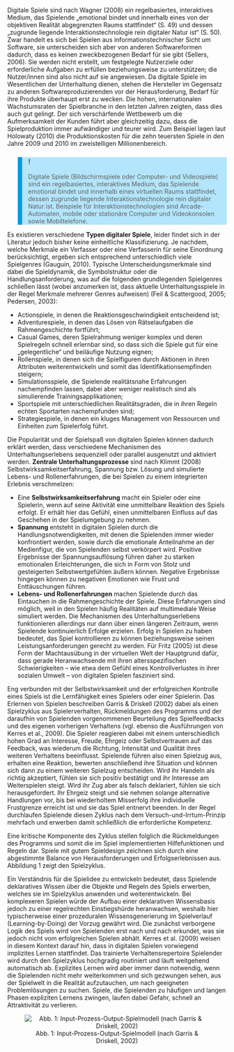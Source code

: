 <!-- filename: 02_Grundueberlegungen.md -->
<!-- title: Grundüberlegungen -->

Digitale Spiele sind nach Wagner (2008) ein regelbasiertes, interaktives Medium, das Spielende „emotional bindet und innerhalb eines von der objektiven Realität abgegrenzten Raums stattfindet“ (S. 49) und dessen „zugrunde liegende Interaktionstechnologie rein digitaler Natur ist“ (S. 50). Zwar handelt es sich bei Spielen aus informationstechnischer Sicht um Software, sie unterscheiden sich aber von anderen Softwareformen dadurch, dass es keinen zweckbezogenen Bedarf für sie gibt (Sellers, 2006). Sie werden nicht erstellt, um festgelegte Nutzerziele oder erforderliche Aufgaben zu erfüllen beziehungsweise zu unterstützen; die Nutzer/innen sind also nicht auf sie angewiesen. Da digitale Spiele im Wesentlichen der Unterhaltung dienen, stehen die Hersteller im Gegensatz zu anderen Softwareproduzierenden vor der Herausforderung, Bedarf für ihre Produkte überhaupt erst zu wecken. Die hohen, internationalen Wachstumsraten der Spielbranche in den letzten Jahren zeigten, dass dies auch gut gelingt. Der sich verschärfende Wettbewerb um die Aufmerksamkeit der Kunden führt aber gleichzeitig dazu, dass die Spielproduktion immer aufwändiger und teurer wird. Zum Beispiel lagen laut Holowaty (2010) die Produktionskosten für die zehn teuersten Spiele in den Jahre 2009 und 2010 im zweistelligen Millionenbereich.

<blockquote style="background: #B3E5FC; border-left: 10px solid #039BE5">

### !

Digitale Spiele (Bildschirmspiele oder Computer- und Videospiele) sind ein regelbasiertes, interaktives Medium, das Spielende emotional bindet und innerhalb eines virtuellen Raums stattfindet, dessen zugrunde liegende Interaktionstechnologie rein digitaler Natur ist. Beispiele für Interaktionstechnologien sind Arcade-Automaten, mobile oder stationäre Computer und Videokonsolen sowie Mobiltelefone.

</blockquote>

Es existieren verschiedene **Typen digitaler Spiele**, leider findet sich in der Literatur jedoch bisher keine einheitliche Klassifizierung. Je nachdem, welche Merkmale ein Verfasser oder eine Verfasserin für seine Einordnung berücksichtigt, ergeben sich entsprechend unterschiedlich viele Spielgenres (Gauguin, 2010). Typische Unterscheidungsmerkmale sind dabei die Spieldynamik, die Symbolstruktur oder die Handlungsanforderung, was auf die folgenden grundlegenden Spielgenres schließen lässt (wobei anzumerken ist, dass aktuelle Unterhaltungsspiele in der Regel Merkmale mehrerer Genres aufweisen) (Feil &amp; Scattergood, 2005; Pedersen, 2003):

- Actionspiele, in denen die Reaktionsgeschwindigkeit entscheidend ist;
- Adventurespiele, in denen das Lösen von Rätselaufgaben die Rahmengeschichte fortführt;
- Casual Games, deren Spielrahmung weniger komplex und deren Spielregeln schnell erlernbar sind, so dass sich die Spiele gut für eine „gelegentliche“ und beiläufige Nutzung eignen;
- Rollenspiele, in denen sich die Spielfiguren durch Aktionen in ihren Attributen weiterentwickeln und somit das Identifikationsempfinden steigern;
- Simulationsspiele, die Spielende realitätsnahe Erfahrungen nachempfinden lassen, dabei aber weniger realistisch sind als simulierende Trainingsapplikationen;
- Sportspiele mit unterschiedlichen Realitätsgraden, die in ihren Regeln echten Sportarten nachempfunden sind;
- Strategiespiele, in denen ein kluges Management von Ressourcen und Einheiten zum Spielerfolg führt.

Die Popularität und der Spielspaß von digitalen Spielen können dadurch erklärt werden, dass verschiedene Mechanismen des Unterhaltungserlebens sequenziell oder parallel ausgenutzt und aktiviert werden. **Zentrale Unterhaltungsprozesse** sind nach Klimmt (2008) Selbstwirksamkeitserfahrung, Spannung bzw. Lösung und simulierte Lebens- und Rollenerfahrungen, die bei Spielen zu einem integrierten Erlebnis verschmelzen:

- Eine **Selbstwirksamkeitserfahrung** macht ein Spieler oder eine Spielerin, wenn auf seine Aktivität eine unmittelbare Reaktion des Spiels erfolgt. Er erhält hier das Gefühl, einen unmittelbaren Einfluss auf das Geschehen in der Spielumgebung zu nehmen.
- **Spannung** entsteht in digitalen Spielen durch die Handlungsnotwendigkeiten, mit denen die Spielenden immer wieder konfrontiert werden, sowie durch die emotionale Anteilnahme an der Medienfigur, die von Spielenden selbst verkörpert wird. Positive Ergebnisse der Spannungsauflösung führen daher zu starken emotionalen Erleichterungen, die sich in Form von Stolz und gesteigerten Selbstwertgefühlen äußern können. Negative Ergebnisse hingegen können zu negativen Emotionen wie Frust und Enttäuschungen führen.
- **Lebens- und Rollenerfahrungen** machen Spielende durch das Eintauchen in die Rahmengeschichte der Spiele. Diese Erfahrungen sind möglich, weil in den Spielen häufig Realitäten auf multimediale Weise simuliert werden. Die Mechanismen des Unterhaltungserlebens funktionieren allerdings nur dann über einen längeren Zeitraum, wenn Spielende kontinuierlich Erfolge erzielen. Erfolg in Spielen zu haben bedeutet, das Spiel kontrollieren zu können beziehungsweise seinen Leistungsanforderungen gerecht zu werden. Für Fritz (2005) ist diese Form der Machtausübung in der virtuellen Welt der Hauptgrund dafür, dass gerade Heranwachsende mit ihren altersspezifischen Schwierigkeiten – wie etwa dem Gefühl eines Kontrollverlustes in ihrer sozialen Umwelt – von digitalen Spielen fasziniert sind.

Eng verbunden mit der Selbstwirksamkeit und der erfolgreichen Kontrolle eines Spiels ist die Lernfähigkeit eines Spielers oder einer Spielerin. Das Erlernen von Spielen beschreiben Garris &amp; Driskell (2002) dabei als einen Spielzyklus aus Spielerverhalten, Rückmeldungen des Programms und der daraufhin von Spielenden vorgenommenen Beurteilung des Spielfeedbacks und des eigenen vorherigen Verhaltens (vgl. ebenso die Ausführungen von Kerres et al., 2009). Die Spieler reagieren dabei mit einem unterschiedlich hohen Grad an Interesse, Freude, Ehrgeiz oder Selbstvertrauen auf das Feedback, was wiederum die Richtung, Intensität und Qualität ihres weiteren Verhaltens beeinflusst. Spielende führen also einen Spielzug aus, erhalten eine Reaktion, bewerten anschließend ihre Situation und können sich dann zu einem weiteren Spielzug entscheiden. Wird ihr Handeln als richtig akzeptiert, fühlen sie sich positiv bestätigt und ihr Interesse am Weiterspielen steigt. Wird ihr Zug aber als falsch deklariert, fühlen sie sich herausgefordert. Ihr Ehrgeiz steigt und sie nehmen solange alternative Handlungen vor, bis bei wiederholtem Misserfolg ihre individuelle Frustgrenze erreicht ist und sie das Spiel entnervt beenden. In der Regel durchlaufen Spielende diesen Zyklus nach dem Versuch-und-Irrtum-Prinzip mehrfach und erwerben damit schließlich die erforderliche Kompetenz.

Eine kritische Komponente des Zyklus stellen folglich die Rückmeldungen des Programms und somit die im Spiel implementierten Hilfefunktionen und Regeln dar. Spiele mit gutem Spieldesign zeichnen sich durch eine abgestimmte Balance von Herausforderungen und Erfolgserlebnissen aus. Abbildung 1 zeigt den Spielzyklus.

Ein Verständnis für die Spielidee zu entwickeln bedeutet, dass Spielende deklaratives Wissen über die Objekte und Regeln des Spiels erwerben, welches sie im Spielzyklus anwenden und weiterentwickeln. Bei komplexeren Spielen würde der Aufbau einer deklarativen Wissensbasis jedoch zu einer regelrechten Einstiegshürde heranwachsen, weshalb hier typischerweise einer prozeduralen Wissensgenerierung im Spielverlauf (Learning-by-Doing) der Vorzug gewährt wird. Die zunächst verborgene Logik des Spiels wird von Spielenden erst nach und nach erkundet, was sie jedoch nicht vom erfolgreichen Spielen abhält. Kerres et al. (2009) weisen in diesem Kontext darauf hin, dass in digitalen Spielen vorwiegend implizites Lernen stattfindet. Das trainierte Verhaltensrepertoire Spielender wird durch den Spielzyklus hochgradig routiniert und läuft weitgehend automatisch ab. Explizites Lernen wird aber immer dann notwendig, wenn die Spielenden nicht mehr weiterkommen und sich gezwungen sehen, aus der Spielwelt in die Realität aufzutauchen, um nach geeigneten Problemlösungen zu suchen. Spiele, die Spielenden zu häufigen und langen Phasen expliziten Lernens zwingen, laufen dabei Gefahr, schnell an Attraktivität zu verlieren.

<center><figure>
  <img src="https://raw.githubusercontent.com/ed-tech-at/L3T/refs/heads/main/26_Game-Based_Learning/img/01_InputProzessOutputSpielmodell_nach_Garris_amp_Driskell_2002.png" alt="Abb. 1: Input-Prozess-Output-Spielmodell (nach Garris &amp; Driskell, 2002)">
  <figcaption>Abb. 1: Input-Prozess-Output-Spielmodell (nach Garris &amp; Driskell, 2002)</figcaption>
</figure></center>

